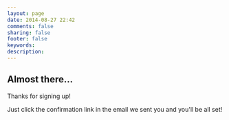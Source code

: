 ```yaml
---
layout: page
date: 2014-08-27 22:42
comments: false
sharing: false
footer: false
keywords:
description:
---
```


Almost there...
-----

Thanks for signing up!

Just click the confirmation link in the email we sent you and you'll be all set!
